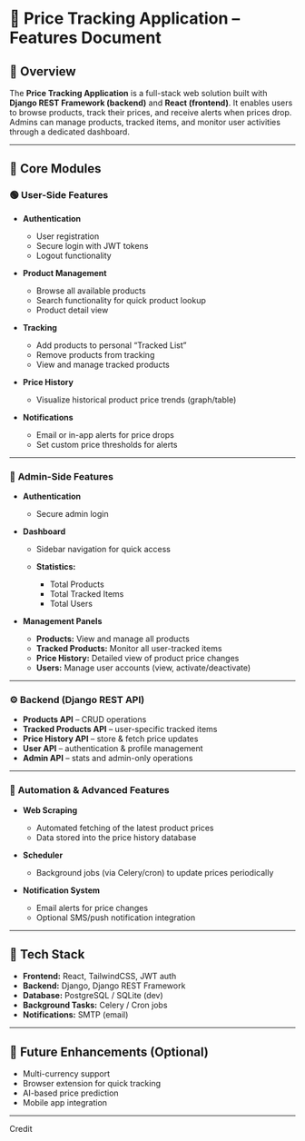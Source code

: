 # 📌 Price Tracking Application – Features Document

## 🔹 Overview

The **Price Tracking Application** is a full-stack web solution built with **Django REST Framework (backend)** and **React (frontend)**.
It enables users to browse products, track their prices, and receive alerts when prices drop.
Admins can manage products, tracked items, and monitor user activities through a dedicated dashboard.

---

## 🔹 Core Modules

### 🟢 **User-Side Features**

* **Authentication**

  * User registration
  * Secure login with JWT tokens
  * Logout functionality

* **Product Management**

  * Browse all available products
  * Search functionality for quick product lookup
  * Product detail view

* **Tracking**

  * Add products to personal “Tracked List”
  * Remove products from tracking
  * View and manage tracked products

* **Price History**

  * Visualize historical product price trends (graph/table)

* **Notifications**

  * Email or in-app alerts for price drops
  * Set custom price thresholds for alerts

---

### 🔵 **Admin-Side Features**

* **Authentication**

  * Secure admin login

* **Dashboard**

  * Sidebar navigation for quick access
  * **Statistics:**

    * Total Products
    * Total Tracked Items
    * Total Users

* **Management Panels**

  * **Products:** View and manage all products
  * **Tracked Products:** Monitor all user-tracked items
  * **Price History:** Detailed view of product price changes
  * **Users:** Manage user accounts (view, activate/deactivate)

---

### ⚙️ **Backend (Django REST API)**

* **Products API** – CRUD operations
* **Tracked Products API** – user-specific tracked items
* **Price History API** – store & fetch price updates
* **User API** – authentication & profile management
* **Admin API** – stats and admin-only operations

---

### 🤖 **Automation & Advanced Features**

* **Web Scraping**

  * Automated fetching of the latest product prices
  * Data stored into the price history database

* **Scheduler**

  * Background jobs (via Celery/cron) to update prices periodically

* **Notification System**

  * Email alerts for price changes
  * Optional SMS/push notification integration

---

## 🔹 Tech Stack

* **Frontend:** React, TailwindCSS, JWT auth
* **Backend:** Django, Django REST Framework
* **Database:** PostgreSQL / SQLite (dev)
* **Background Tasks:** Celery / Cron jobs
* **Notifications:** SMTP (email)

---

## 🔹 Future Enhancements (Optional)

* Multi-currency support
* Browser extension for quick tracking
* AI-based price prediction
* Mobile app integration

---
Credit
